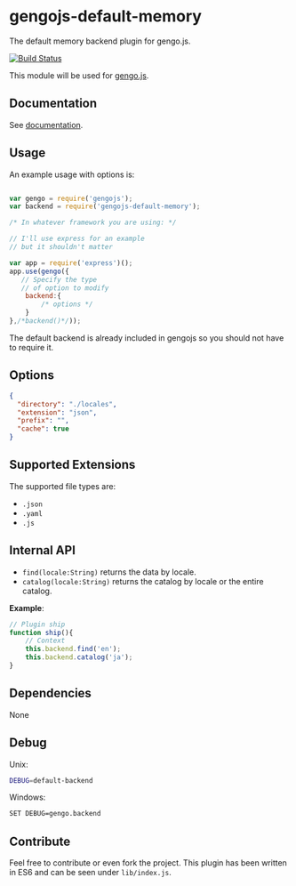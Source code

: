 # gengojs-default-memory

The default memory backend plugin for gengo.js.

[![Build Status](https://travis-ci.org/gengojs/plugin-backend.svg)](https://travis-ci.org/gengojs/plugin-backend)

This module will be used for [gengo.js](https://github.com/gengojs/gengojs).

## Documentation

See [documentation](https://gengojs.github.io/plugin-backend).

## Usage

An example usage with options is:

```js

var gengo = require('gengojs');
var backend = require('gengojs-default-memory');

/* In whatever framework you are using: */

// I'll use express for an example
// but it shouldn't matter

var app = require('express')();
app.use(gengo({
   // Specify the type
   // of option to modify
	backend:{
		/* options */
	}
},/*backend()*/));
```
The default backend is already included in gengojs so you should not have to require it.


## Options

```json
{
  "directory": "./locales",
  "extension": "json",
  "prefix": "",
  "cache": true
}
```

## Supported Extensions

The supported file types are:

* `.json`
* `.yaml`
* `.js`


## Internal API

* `find(locale:String)` returns the data by locale.
* `catalog(locale:String)` returns the catalog by locale or the entire catalog.

**Example**:

```js
// Plugin ship
function ship(){
	// Context
	this.backend.find('en');
	this.backend.catalog('ja');
}
```

## Dependencies

None

## Debug

Unix:

```bash
DEBUG=default-backend
```
Windows:

```bash
SET DEBUG=gengo.backend
```
## Contribute

Feel free to contribute or even fork the project. This plugin has been
written in ES6 and can be seen under `lib/index.js`.
